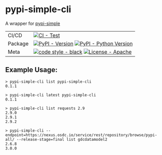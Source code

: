 # pypi-simple-cli
A wrapper for [pypi-simple](https://github.com/jwodder/pypi-simple/tree/master)


|         |                                                                                                                                                                                                                                                                                                                                                                     |
|---------|---------------------------------------------------------------------------------------------------------------------------------------------------------------------------------------------------------------------------------------------------------------------------------------------------------------------------------------------------------------------|
| CI/CD   | [![CI - Test](https://github.com/asurinsaka/pypi-simple-cli/actions/workflows/pytest.yaml/badge.svg)](https://github.com/asurinsaka/pypi-simple-cli/actions/workflows/pytest.yaml)                                                                                                                                                                                  |
| Package | [![PyPI - Version](https://img.shields.io/pypi/v/pypi-simple-cli?logo=pypi&label=PyPI&logoColor=gold)](https://pypi.org/project/pypi-simple-cli/) [![PyPI - Python Version](https://img.shields.io/pypi/pyversions/pypi-simple-cli.svg?logo=python&label=Python&logoColor=gold)](https://pypi.org/project/pypi-simple-cli/)                                         |
| Meta    | [![code style - black](https://img.shields.io/badge/code%20style-black-000000.svg)](https://github.com/psf/black) [![License - Apache](https://img.shields.io/github/license/asurinsaka/pypi-simple-cli)](https://spdx.org/licenses/)|


## Example Usage:

```shell
> pypi-simple-cli list pypi-simple-cli
0.1.1

> pypi-simple-cli latest pypi-simple-cli
0.1.1

> pypi-simple-cli list requests 2.9
2.9.0
2.9.1
2.9.2

> pypi-simple-cli --endpoint=https://nexus.osdc.io/service/rest/repository/browse/pypi-all/ --release-stage=final list gdcdatamodel2
2.6.8
3.0.0

```
